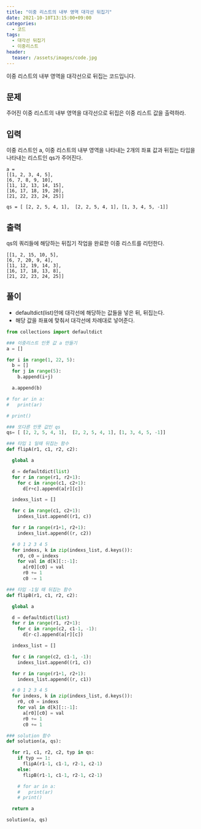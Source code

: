 ```yaml
---
title: "이중 리스트의 내부 영역 대각선 뒤집기"
date: 2021-10-10T13:15:00+09:00
categories:
  - 코드
tags:
  - 대각선 뒤집기
  - 이중리스트
header:
  teaser: /assets/images/code.jpg
---
```


이중 리스트의 내부 영역을 대각선으로 뒤집는 코드입니다.

## 문제

주어진 이중 리스트의 내부 영역을 대각선으로 뒤집은 이중 리스트 값을 출력하라.

## 입력

이중 리스트인 a, 이중 리스트의 내부 영역을 나타내는 2개의 좌표 값과 뒤집는 타입을 나타내는 리스트인 qs가 주어진다.

```
a =
[[1, 2, 3, 4, 5],
[6, 7, 8, 9, 10],
[11, 12, 13, 14, 15],
[16, 17, 18, 19, 20],
[21, 22, 23, 24, 25]]

qs = [ [2, 2, 5, 4, 1],  [2, 2, 5, 4, 1], [1, 3, 4, 5, -1]]
```

## 출력

qs의 쿼리들에 해당하는 뒤집기 작업을 완료한 이중 리스트를 리턴한다.

```
[[1, 2, 15, 10, 5],
[6, 7, 20, 9, 4],
[11, 12, 19, 14, 3],
[16, 17, 18, 13, 8],
[21, 22, 23, 24, 25]]
```

## 풀이

- defaultdict(list)안에 대각선에 해당하는 값들을 넣은 뒤, 뒤집는다.
- 해당 값을 좌표에 맞춰서 대각선에 차례대로 넣어준다.

```python
from collections import defaultdict

### 이중리스트 인풋 값 a 만들기
a = []

for i in range(1, 22, 5):
  b = []
  for j in range(5):
    b.append(i+j)

  a.append(b)

# for ar in a:
#   print(ar)

# print()

### 또다른 인풋 값인 qs
qs= [ [2, 2, 5, 4, 1],  [2, 2, 5, 4, 1], [1, 3, 4, 5, -1]]

### 타입 1 일때 뒤집는 함수
def flipA(r1, c1, r2, c2):

  global a

  d = defaultdict(list)
  for r in range(r1, r2+1):
    for c in range(c1, c2+1):
      d[r+c].append(a[r][c])

  indexs_list = []

  for c in range(c1, c2+1):
    indexs_list.append((r1, c))

  for r in range(r1+1, r2+1):
    indexs_list.append((r, c2))

  # 0 1 2 3 4 5
  for indexs, k in zip(indexs_list, d.keys()):
    r0, c0 = indexs
    for val in d[k][::-1]:
      a[r0][c0] = val
      r0 += 1
      c0 -= 1

### 타입 -1일 때 뒤집는 함수
def flipB(r1, c1, r2, c2):

  global a

  d = defaultdict(list)
  for r in range(r1, r2+1):
    for c in range(c2, c1-1, -1):
      d[r-c].append(a[r][c])

  indexs_list = []

  for c in range(c2, c1-1, -1):
    indexs_list.append((r1, c))

  for r in range(r1+1, r2+1):
    indexs_list.append((r, c1))

  # 0 1 2 3 4 5
  for indexs, k in zip(indexs_list, d.keys()):
    r0, c0 = indexs
    for val in d[k][::-1]:
      a[r0][c0] = val
      r0 += 1
      c0 += 1

### solution 함수
def solution(a, qs):

  for r1, c1, r2, c2, typ in qs:
    if typ == 1:
      flipA(r1-1, c1-1, r2-1, c2-1)
    else:
      flipB(r1-1, c1-1, r2-1, c2-1)

    # for ar in a:
    #   print(ar)
    # print()

  return a

solution(a, qs)
```
